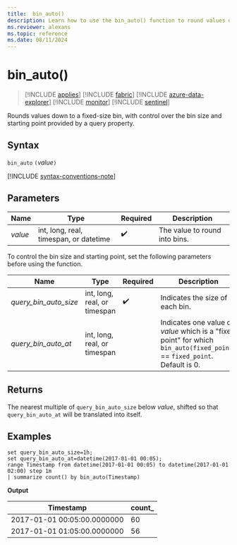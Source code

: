 ```yaml
---
title:  bin_auto()
description: Learn how to use the bin_auto() function to round values down to a fixed-size bin. 
ms.reviewer: alexans
ms.topic: reference
ms.date: 08/11/2024
---
```

# bin_auto()

> [!INCLUDE [applies](../includes/applies-to-version/applies.md)] [!INCLUDE [fabric](../includes/applies-to-version/fabric.md)] [!INCLUDE [azure-data-explorer](../includes/applies-to-version/azure-data-explorer.md)] [!INCLUDE [monitor](../includes/applies-to-version/monitor.md)] [!INCLUDE [sentinel](../includes/applies-to-version/sentinel.md)]

Rounds values down to a fixed-size bin, with control over the bin size and starting point provided by a query property.

## Syntax

`bin_auto` `(`*value*`)`

[!INCLUDE [syntax-conventions-note](../includes/syntax-conventions-note.md)]

## Parameters

| Name | Type | Required | Description |
|--|--|--|--|
| *value* | int, long, real, timespan, or datetime |  :heavy_check_mark: |  The value to round into bins. |

To control the bin size and starting point, set the following parameters before using the function.

| Name | Type | Required | Description |
|--|--|--|--|
| *query_bin_auto_size* | int, long, real, or timespan |  :heavy_check_mark: |  Indicates the size of each bin.|
| *query_bin_auto_at* | int, long, real, or timespan | |  Indicates one value of *value* which is a "fixed point" for which `bin_auto(fixed_point)` == `fixed_point`. Default is 0.|

## Returns

The nearest multiple of `query_bin_auto_size` below *value*, shifted so that `query_bin_auto_at`
will be translated into itself.

## Examples

```kusto
set query_bin_auto_size=1h;
set query_bin_auto_at=datetime(2017-01-01 00:05);
range Timestamp from datetime(2017-01-01 00:05) to datetime(2017-01-01 02:00) step 1m
| summarize count() by bin_auto(Timestamp)
```

**Output**

|Timestamp                    | count_|
|-----------------------------|-------|
|2017-01-01 00:05:00.0000000  | 60    |
|2017-01-01 01:05:00.0000000  | 56    |
